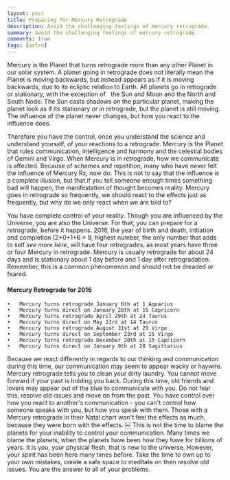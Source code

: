 ```yaml
---
layout: post
title: Preparing for Mercury Retrograde
description: Avoid the challenging feelings of mercury retrograde. 
summary: Avoid the challenging feelings of mercury retrograde.
comments: true
tags: [astro]
---
```



Mercury is the Planet that turns retrograde more than any other Planet in our solar system. A planet going in retrograde does not literally mean the Planet is moving backwards, but instead appears as if it is moving backwards, due to its ecliptic relation to Earth. All planets go in retrograde or stationary, with the exception of   the Sun and Moon and the North and South Node. The Sun casts shadows on the particular planet, making the planet look as if its stationary or in retrograde, but the planet is still moving. The influence of the planet never changes, but how you react to the influence does. 

Therefore you have the control, once you understand the science and understand yourself, of your reactions to a retrograde.
Mercury is the Planet that rules communication, intelligence and harmony and the celestial bodies of Gemini and Virgo. When Mercury is in retrograde, how we communicate is affected. Because of schemes and repetition, many who have never felt the influence of Mercury Rx, now do. This is not to say that the influence is a complete illusion, but that if you tell someone enough times something bad will happen, the manifestation of thought becomes reality. Mercury goes in retrograde so frequently, we should react to the effects just as frequently, but why do we only react when we are told to?

You have complete control of your reality. Though you are influenced by the Universe, you are also the Universe. For that, you can prepare for a retrograde, before it happens. 2016, the year of birth and death, initiation and completion (2+0+1+6 = 9, highest number, the only number that adds to self *see more here*, will have four retrogrades, as most years have three or four Mercury in retrograde. Mercury is usually retrograde for about 24 days and is stationary about 1 day before and 1 day after retrogradation. Remember, this is a common phenomenon and should not be dreaded or feared.

#### Mercury Retrograde for 2016
	•	Mercury turns retrograde January 6th at 1 Aquarius
	•	Mercury turns direct on January 26th at 15 Capricorn
	•	Mercury turns retrograde April 29th at 24 Taurus
	•	Mercury turns direct on May 23rd at 14 Taurus
	•	Mercury turns retrograde August 31st at 29 Virgo
	•	Mercury turns direct on September 23rd at 15 Virgo
	•	Mercury turns retrograde December 20th at 15 Capricorn
	•	Mercury turns direct on January 9th at 28 Sagittarius
  
Because we react differently in regards to our thinking and communication during this time, our communication may seem to appear wacky or haywire. Mercury retrograde tells you to clean your dirty laundry. You cannot move forward if your past is holding you back. During this time, old friends and lovers may appear out of the blue to communicate with you. Do not fear this, resolve old issues and move on from the past. You have control over how you react to another's communication - you can't control how someone speaks with you, but how you speak with them. Those with a Mercury retrograde in their Natal chart won't feel the effects as much, because they were born with the effects.
￼
This is not the time to blame the planets for your inability to control your communication. Many times we blame the planets, when the planets have been how they have for billions of years. It is you, your physical flesh, that is new to the universe. However, your spirit has been here many times before. Take the time to own up to your own mistakes, create a safe space to meditate on then resolve old issues. You are the answer to all of your problems.
